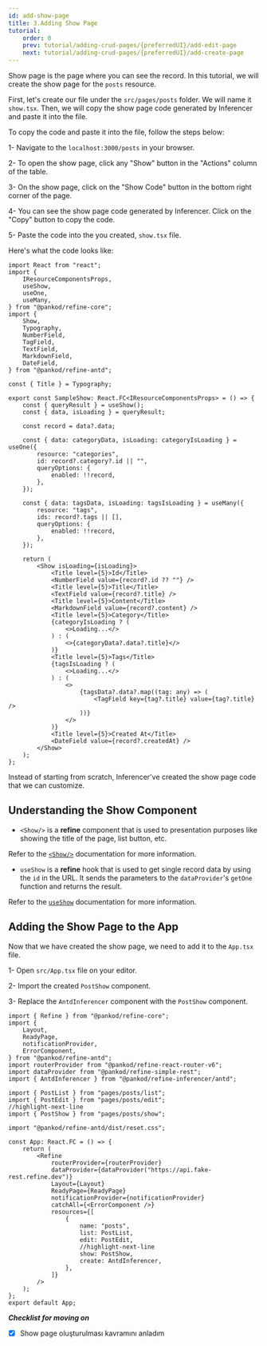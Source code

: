 ```yaml
---
id: add-show-page
title: 3.Adding Show Page
tutorial:
    order: 0
    prev: tutorial/adding-crud-pages/{preferredUI}/add-edit-page
    next: tutorial/adding-crud-pages/{preferredUI}/add-create-page
---
```


Show page is the page where you can see the record. In this tutorial, we will create the show page for the `posts` resource.

First, let's create our file under the `src/pages/posts` folder. We will name it `show.tsx`. Then, we will copy the show page code generated by Inferencer and paste it into the file.

To copy the code and paste it into the file, follow the steps below:

1- Navigate to the `localhost:3000/posts` in your browser.

2- To open the show page, click any "Show" button in the "Actions" column of the table.

3- On the show page, click on the "Show Code" button in the bottom right corner of the page.

4- You can see the show page code generated by Inferencer. Click on the "Copy" button to copy the code.

5- Paste the code into the you created, `show.tsx` file.

Here's what the code looks like:

```tsx title="src/pages/posts/show.tsx"
import React from "react";
import {
    IResourceComponentsProps,
    useShow,
    useOne,
    useMany,
} from "@pankod/refine-core";
import {
    Show,
    Typography,
    NumberField,
    TagField,
    TextField,
    MarkdownField,
    DateField,
} from "@pankod/refine-antd";

const { Title } = Typography;

export const SampleShow: React.FC<IResourceComponentsProps> = () => {
    const { queryResult } = useShow();
    const { data, isLoading } = queryResult;

    const record = data?.data;

    const { data: categoryData, isLoading: categoryIsLoading } = useOne({
        resource: "categories",
        id: record?.category?.id || "",
        queryOptions: {
            enabled: !!record,
        },
    });

    const { data: tagsData, isLoading: tagsIsLoading } = useMany({
        resource: "tags",
        ids: record?.tags || [],
        queryOptions: {
            enabled: !!record,
        },
    });

    return (
        <Show isLoading={isLoading}>
            <Title level={5}>Id</Title>
            <NumberField value={record?.id ?? ""} />
            <Title level={5}>Title</Title>
            <TextField value={record?.title} />
            <Title level={5}>Content</Title>
            <MarkdownField value={record?.content} />
            <Title level={5}>Category</Title>
            {categoryIsLoading ? (
                <>Loading...</>
            ) : (
                <>{categoryData?.data?.title}</>
            )}
            <Title level={5}>Tags</Title>
            {tagsIsLoading ? (
                <>Loading...</>
            ) : (
                <>
                    {tagsData?.data?.map((tag: any) => (
                        <TagField key={tag?.title} value={tag?.title} />
                    ))}
                </>
            )}
            <Title level={5}>Created At</Title>
            <DateField value={record?.createdAt} />
        </Show>
    );
};
```

Instead of starting from scratch, Inferencer've created the show page code that we can customize.

## Understanding the Show Component

- `<Show/>` is a **refine** component that is used to presentation purposes like showing the title of the page, list button, etc.

Refer to the [`<Show/>`](/docs/api-reference/antd/components/basic-views/show) documentation for more information.

- `useShow` is a **refine** hook that is used to get single record data by using the `id` in the URL. It sends the parameters to the `dataProvider`'s `getOne` function and returns the result.

Refer to the [`useShow`](/docs/api-reference/core/hooks/show/useShow/) documentation for more information.
## Adding the Show Page to the App

Now that we have created the show page, we need to add it to the `App.tsx` file.

1- Open `src/App.tsx` file on your editor.

2- Import the created `PostShow` component.

3- Replace the `AntdInferencer` component with the `PostShow` component.

```tsx title="src/App.tsx"
import { Refine } from "@pankod/refine-core";
import {
    Layout,
    ReadyPage,
    notificationProvider,
    ErrorComponent,
} from "@pankod/refine-antd";
import routerProvider from "@pankod/refine-react-router-v6";
import dataProvider from "@pankod/refine-simple-rest";
import { AntdInferencer } from "@pankod/refine-inferencer/antd";

import { PostList } from "pages/posts/list";
import { PostEdit } from "pages/posts/edit";
//highlight-next-line
import { PostShow } from "pages/posts/show";

import "@pankod/refine-antd/dist/reset.css";

const App: React.FC = () => {
    return (
        <Refine
            routerProvider={routerProvider}
            dataProvider={dataProvider("https://api.fake-rest.refine.dev")}
            Layout={Layout}
            ReadyPage={ReadyPage}
            notificationProvider={notificationProvider}
            catchAll={<ErrorComponent />}
            resources={[
                {
                    name: "posts",
                    list: PostList,
                    edit: PostEdit,
                    //highlight-next-line
                    show: PostShow,
                    create: AntdInferencer,
                },
            ]}
        />
    );
};
export default App;
```

**_Checklist for moving on_**

-   [x] Show page oluşturulması kavramını anladım
